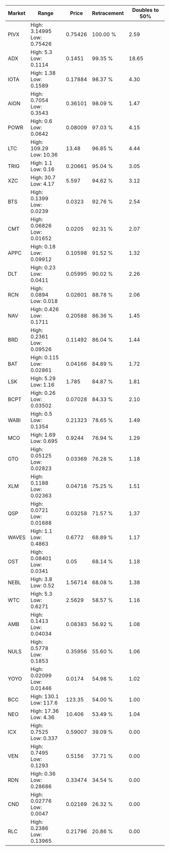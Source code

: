 | Market | Range | Price| Retracement | Doubles to 50% |
| --- | --- | --- | --- | --- |
| PIVX | High: 3.14995<br />Low: 0.75426 | 0.75426 | 100.00 % | 2.59 |
| ADX | High: 5.3<br />Low: 0.1114 | 0.1451 | 99.35 % | 18.65 |
| IOTA | High: 1.38<br />Low: 0.1589 | 0.17884 | 98.37 % | 4.30 |
| AION | High: 0.7054<br />Low: 0.3543 | 0.36101 | 98.09 % | 1.47 |
| POWR | High: 0.6<br />Low: 0.0642 | 0.08009 | 97.03 % | 4.15 |
| LTC | High: 109.29<br />Low: 10.36 | 13.48 | 96.85 % | 4.44 |
| TRIG | High: 1.1<br />Low: 0.16 | 0.20661 | 95.04 % | 3.05 |
| XZC | High: 30.7<br />Low: 4.17 | 5.597 | 94.62 % | 3.12 |
| BTS | High: 0.1399<br />Low: 0.0239 | 0.0323 | 92.76 % | 2.54 |
| CMT | High: 0.06826<br />Low: 0.01652 | 0.0205 | 92.31 % | 2.07 |
| APPC | High: 0.18<br />Low: 0.09912 | 0.10598 | 91.52 % | 1.32 |
| DLT | High: 0.23<br />Low: 0.0411 | 0.05995 | 90.02 % | 2.26 |
| RCN | High: 0.0894<br />Low: 0.018 | 0.02601 | 88.78 % | 2.06 |
| NAV | High: 0.426<br />Low: 0.1711 | 0.20588 | 86.36 % | 1.45 |
| BRD | High: 0.2361<br />Low: 0.09526 | 0.11492 | 86.04 % | 1.44 |
| BAT | High: 0.115<br />Low: 0.02861 | 0.04166 | 84.89 % | 1.72 |
| LSK | High: 5.29<br />Low: 1.16 | 1.785 | 84.87 % | 1.81 |
| BCPT | High: 0.26<br />Low: 0.03502 | 0.07028 | 84.33 % | 2.10 |
| WABI | High: 0.5<br />Low: 0.1354 | 0.21323 | 78.65 % | 1.49 |
| MCO | High: 1.69<br />Low: 0.695 | 0.9244 | 76.94 % | 1.29 |
| GTO | High: 0.05125<br />Low: 0.02823 | 0.03369 | 76.28 % | 1.18 |
| XLM | High: 0.1188<br />Low: 0.02363 | 0.04718 | 75.25 % | 1.51 |
| QSP | High: 0.0721<br />Low: 0.01688 | 0.03258 | 71.57 % | 1.37 |
| WAVES | High: 1.1<br />Low: 0.4863 | 0.6772 | 68.89 % | 1.17 |
| OST | High: 0.08401<br />Low: 0.0341 | 0.05 | 68.14 % | 1.18 |
| NEBL | High: 3.8<br />Low: 0.52 | 1.56714 | 68.08 % | 1.38 |
| WTC | High: 5.3<br />Low: 0.6271 | 2.5629 | 58.57 % | 1.16 |
| AMB | High: 0.1413<br />Low: 0.04034 | 0.08383 | 56.92 % | 1.08 |
| NULS | High: 0.5778<br />Low: 0.1853 | 0.35956 | 55.60 % | 1.06 |
| YOYO | High: 0.02099<br />Low: 0.01446 | 0.0174 | 54.98 % | 1.02 |
| BCC | High: 130.1<br />Low: 117.6 | 123.35 | 54.00 % | 1.00 |
| NEO | High: 17.36<br />Low: 4.36 | 10.406 | 53.49 % | 1.04 |
| ICX | High: 0.7525<br />Low: 0.337 | 0.59007 | 39.09 % | 0.00 |
| VEN | High: 0.7495<br />Low: 0.1293 | 0.5156 | 37.71 % | 0.00 |
| RDN | High: 0.36<br />Low: 0.28686 | 0.33474 | 34.54 % | 0.00 |
| CND | High: 0.02776<br />Low: 0.0047 | 0.02169 | 26.32 % | 0.00 |
| RLC | High: 0.2386<br />Low: 0.13965 | 0.21796 | 20.86 % | 0.00 |

